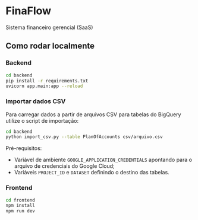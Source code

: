 # FinaFlow

Sistema financeiro gerencial (SaaS)

## Como rodar localmente

### Backend

```bash
cd backend
pip install -r requirements.txt
uvicorn app.main:app --reload
```

### Importar dados CSV

Para carregar dados a partir de arquivos CSV para tabelas do BigQuery utilize
o script de importação:

```bash
cd backend
python import_csv.py --table PlanOfAccounts csv/arquivo.csv
```

Pré-requisitos:

* Variável de ambiente `GOOGLE_APPLICATION_CREDENTIALS` apontando para o
  arquivo de credenciais do Google Cloud;
* Variáveis `PROJECT_ID` e `DATASET` definindo o destino das tabelas.

### Frontend

```bash
cd frontend
npm install
npm run dev
```
